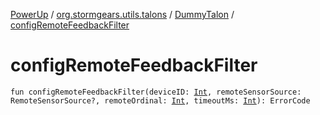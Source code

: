 [PowerUp](../../index.md) / [org.stormgears.utils.talons](../index.md) / [DummyTalon](index.md) / [configRemoteFeedbackFilter](./config-remote-feedback-filter.md)

# configRemoteFeedbackFilter

`fun configRemoteFeedbackFilter(deviceID: `[`Int`](https://kotlinlang.org/api/latest/jvm/stdlib/kotlin/-int/index.html)`, remoteSensorSource: RemoteSensorSource?, remoteOrdinal: `[`Int`](https://kotlinlang.org/api/latest/jvm/stdlib/kotlin/-int/index.html)`, timeoutMs: `[`Int`](https://kotlinlang.org/api/latest/jvm/stdlib/kotlin/-int/index.html)`): ErrorCode`